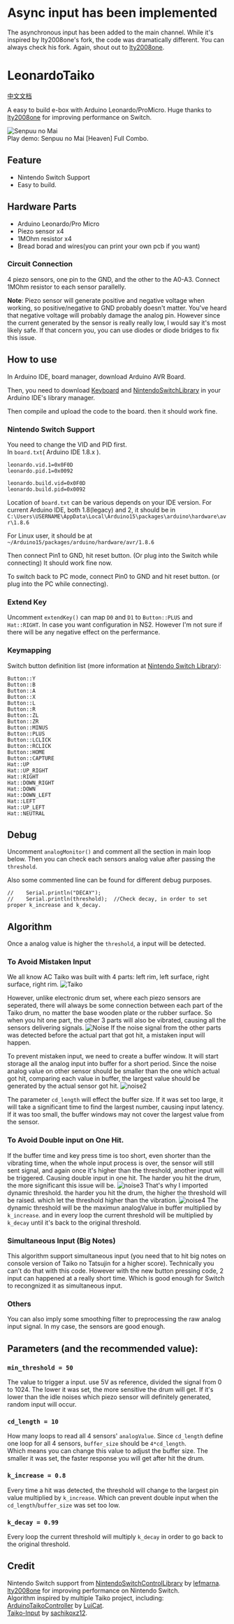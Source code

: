 # Async input has been implemented
The asynchronous input has been added to the main channel. While it's inspired by lty2008one's fork, the code was dramatically different. You can always check his fork.
Again, shout out to [lty2008one](https://github.com/lty2008one).

# LeonardoTaiko

[中文文档](https://github.com/judjdigj/LeonardoTaiko/blob/main/README_CN.md)

A easy to build e-box with Arduino Leonardo/ProMicro. Huge thanks to [lty2008one](https://github.com/lty2008one) for improving performance on Switch.

![Senpuu no Mai](https://github.com/judjdigj/LeonardoTaiko/blob/main/pics/20240221_155149.jpg?raw=true)  
Play demo: Senpuu no Mai [Heaven] Full Combo.

## Feature

* Nintendo Switch Support
* Easy to build.

## Hardware Parts
* Arduino Leonardo/Pro Micro  
* Piezo sensor x4  
* 1MOhm resistor x4  
* Bread borad and wires(you can print your own pcb if you want)  

### Circuit Connection
4 piezo sensors, one pin to the GND, and the other to the A0-A3. Connect 1MOhm resistor to each sensor parallelly.

**Note**:
Piezo sensor will generate positive and negative voltage when working, so positive/negative to GND probably doesn't matter. You've heard that negative voltage will probably damage the analog pin. However since the current generated by the sensor is really really low, I would say it's most likely safe. If that concern you, you can use diodes or diode bridges to fix this issue.

## How to use
In Arduino IDE, board manager, download Arduino AVR Board.

Then, you need to download [Keyboard](https://www.arduino.cc/reference/en/language/functions/usb/keyboard/) and [NintendoSwitchLibrary](https://www.arduino.cc/reference/en/libraries/nintendoswitchcontrollibrary/) in your Arduino IDE's library manager.

Then compile and upload the code to the board. then it should work fine.

### Nintendo Switch Support
You need to change the VID and PID first.   
In ```board.txt```( Arduino IDE 1.8.x ).
```
leonardo.vid.1=0x0F0D
leonardo.pid.1=0x0092

leonardo.build.vid=0x0F0D
leonardo.build.pid=0x0092
```
Location of ```board.txt``` can be various depends on your IDE version. For current Arduino IDE, both 1.8(legacy) and 2, it should be in ```C:\Users\USERNAME\AppData\Local\Arduino15\packages\arduino\hardware\avr\1.8.6```

For Linux user, it should be at ```~/Arduino15/packages/arduino/hardware/avr/1.8.6```

Then connect Pin1 to GND, hit reset button. (Or plug into the Switch while connecting) It should work fine now.

To switch back to PC mode, connect Pin0 to GND and hit reset button. (or plug into the PC while connecting).

### Extend Key
Uncomment ```extendKey()``` can map ```D0``` and ```D1``` to ```Button::PLUS``` and ```Hat::RIGHT```. In case you want configuration in NS2. However I'm not sure if there will be any negative effect on the perfermance.

### Keymapping

Switch button definition list (more information at [Nintendo Switch Library](https://www.arduino.cc/reference/en/libraries/nintendoswitchcontrollibrary/)):
```
Button::Y
Button::B
Button::A
Button::X
Button::L
Button::R
Button::ZL
Button::ZR
Button::MINUS
Button::PLUS
Button::LCLICK
Button::RCLICK
Button::HOME
Button::CAPTURE
Hat::UP
Hat::UP_RIGHT
Hat::RIGHT
Hat::DOWN_RIGHT
Hat::DOWN
Hat::DOWN_LEFT
Hat::LEFT
Hat::UP_LEFT
Hat::NEUTRAL
```

## Debug
Uncomment ```analogMonitor()``` and comment all the section in main loop below. Then you can check each sensors analog value after passing the ```threshold```.

Also some commented line can be found for different debug purposes.
```
//    Serial.println("DECAY");
//    Serial.println(threshold);  //Check decay, in order to set proper k_increase and k_decay.
```

## Algorithm
Once a analog value is higher the ```threshold```, a input will be detected. 

### To Avoid Mistaken Input
We all know AC Taiko was built with 4 parts: left rim, left surface, right surface, right rim.
![Taiko](https://github.com/judjdigj/LeonardoTaiko/blob/main/pics/TaikoStructure.jpg?raw=true)

However, unlike electronic drum set, where each piezo sensors are seperated, there will always be some connection between each part of the Taiko drum, no matter the base wooden plate or the rubber surface. So when you hit one part, the other 3 parts will also be vibrated, causing all the sensors delivering signals.
![Noise](https://github.com/judjdigj/LeonardoTaiko/blob/main/pics/Notes_240218_171911.jpg?raw=true)
If the noise signal from the other parts was detected before the actual part that got hit, a mistaken input will happen.

To prevent mistaken input, we need to create a buffer window. It will start storage all the analog input into buffer for a short period. Since the noise analog value on other sensor should be smaller than the one which actual got hit, comparing each value in buffer, the largest value should be generated by the actual sensor got hit.
![noise2](https://github.com/judjdigj/LeonardoTaiko/blob/main/pics/Notes_240218_172301.jpg?raw=true)

The parameter ```cd_length``` will effect the buffer size. If it was set too large, it will take a significant time to find the largest number, causing input latency. If it was too small, the buffer windows may not cover the largest value from the sensor.

### To Avoid Double input on One Hit.

If the buffer time and key press time is too short, even shorter than the vibrating time, when the whole input process is over, the sensor will still sent signal, and again once it's higher than the threshold, another input will be triggered. Causing double input in one hit. The harder you hit the drum, the more significant this issue will be.
![noise3](https://github.com/judjdigj/LeonardoTaiko/blob/main/pics/Notes_240218_172950.jpg?raw=true)
That's why I imported dynamic threshold. the harder you hit the drum, the higher the threshold will be raised. which let the threshold higher than the vibration.
![noise4](https://github.com/judjdigj/LeonardoTaiko/blob/main/pics/Notes_240218_173352.jpg?raw=true)
The dynamic threshold will be the maximun analogValue in buffer multiplied by ```k_increase```. and in every loop the current threshold will be multiplied by ```k_decay``` until it's back to the original threshold.

### Simultaneous Input (Big Notes)

This algorithm support simultaneous input (you need that to hit big notes on console version of Taiko no Tatsujin for a higher score). Technically you can't do that with this code. However with the new button pressing code, 2 input can happened at a really short time. Which is good enough for Switch to recongnized it as simultaneous input.

### Others
You can also imply some smoothing filter to preprocessing the raw analog input signal. In my case, the sensors are good enough.

## Parameters (and the recommended value):

### ```min_threshold = 50```

The value to trigger a input. use 5V as reference, divided the signal from 0 to 1024. The lower it was set, the more sensitive the drum will get. If it's lower than the idle noises which piezo sensor will definitely generated, random input will occur.

### ```cd_length = 10```
How many loops to read all 4 sensors' ```analogValue```. Since ```cd_length``` define one loop for all 4 sensors, ```buffer_size``` should be ```4*cd_length```.  
Which means you can change this value to adjust the buffer size. The smaller it was set, the faster response you will get after hit the drum. 

### ```k_increase = 0.8```
Every time a hit was detected, the threshold will change to the largest pin value multiplied by ```k_increase```. Which can prevent double input when the ```cd_length```/```buffer_size``` was set too low.

### ```k_decay = 0.99```
Every loop the current threshold will multiply ```k_decay``` in order to go back to the original threshold.


###

## Credit
Nintendo Switch support from
[NintendoSwitchControlLibrary](https://www.arduino.cc/reference/en/libraries/nintendoswitchcontrollibrary/) by [lefmarna](https://github.com/lefmarna).  
[lty2008one](https://github.com/lty2008one) for improving performance on Nintendo Switch.  
Algorithm inspired by multiple Taiko project, including:  
 [ArduinoTaikoController](https://github.com/LuiCat/ArduinoTaikoController) by [LuiCat](https://github.com/LuiCat).  
[Taiko-Input](https://github.com/sachikoxz12/Taiko-Input) by [sachikoxz12](https://github.com/sachikoxz12).
